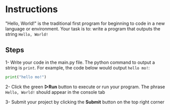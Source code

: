 # Instructions  

"Hello, World!" is the traditional first program for beginning to code in a new language or environment. Your task is to: write a program that outputs the string `Hello, World!`
  
## Steps
1- Write your code in the main.py file. The python command to output a string is `print`. For example, the code below would output `hello mo!`:

```python
print("hello mo!")
``` 

2- Click the green **▷Run** button to execute or run your program. The phrase ` Hello, World! ` should appear in the console tab


3- Submit your project by clicking the **Submit** button on the top right corner